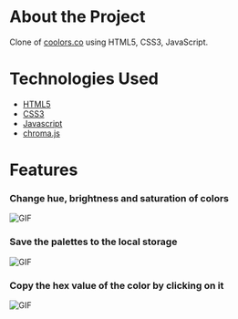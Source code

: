 # About the Project

Clone of [coolors.co](https://coolors.co/) using HTML5, CSS3, JavaScript.

# Technologies Used

- [HTML5](https://developer.mozilla.org/en-US/docs/Web/Guide/HTML/HTML5)
- [CSS3](https://developer.mozilla.org/en-US/docs/Archive/CSS3)
- [Javascript](https://www.javascript.com/)
- [chroma.js](https://gka.github.io/chroma.js/)

# Features

### Change hue, brightness and saturation of colors

<img alt="GIF" src="https://media.giphy.com/media/Qw1MNdLr0MzgjE4hVX/giphy.gif"/>

### Save the palettes to the local storage

<img alt="GIF" src="https://media.giphy.com/media/RlwAvVq7Fwuj1dyHUq/giphy.gif"/>

### Copy the hex value of the color by clicking on it

<img alt="GIF" src="https://media.giphy.com/media/YkKSfqwCNYhNorF5tH/giphy.gif"/>

